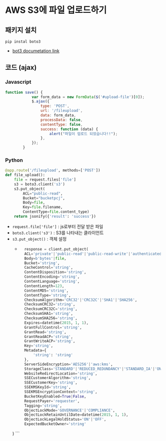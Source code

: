 # AWS S3에 파일 업로드하기

## 패키지 설치
`pip instal boto3`

- [bot3 documetation link](https://boto3.amazonaws.com/v1/documentation/api/latest/index.html)

## 코드 (ajax)
### Javascript
``` js
function save() {
            var form_data = new FormData($('#upload-file')[0]);
            $.ajax({
                type: 'POST',
                url: '/fileupload',
                data: form_data,
                processData: false,
                contentType: false,
                success: function (data) {
                    alert("파일이 업로드 되었습니다!!");
                },
            });
        }
```
### Python
``` py
@app.route('/fileupload', methods=['POST'])
def file_upload():
    file = request.files['file']
    s3 = boto3.client('s3')
    s3.put_object(
        ACL="public-read",
        Bucket="bucketpcj",
        Body=file,
        Key=file.filename,
        ContentType=file.content_type)
    return jsonify({'result': 'success'})
```
- `request.file['file']` : js로부터 전달 받은 파일
- `boto3.client('s3')` : S3를 나타내는 클라이언트
- `s3.put_object()` : 객체 설정
    - ``` py
        response = client.put_object(
        ACL='private'|'public-read'|'public-read-write'|'authenticated-read'|'aws-exec-read'|'bucket-owner-read'|'bucket-owner-full-control',
        Body=b'bytes'|file,
        Bucket='string',
        CacheControl='string',
        ContentDisposition='string',
        ContentEncoding='string',
        ContentLanguage='string',
        ContentLength=123,
        ContentMD5='string',
        ContentType='string',
        ChecksumAlgorithm='CRC32'|'CRC32C'|'SHA1'|'SHA256',
        ChecksumCRC32='string',
        ChecksumCRC32C='string',
        ChecksumSHA1='string',
        ChecksumSHA256='string',
        Expires=datetime(2015, 1, 1),
        GrantFullControl='string',
        GrantRead='string',
        GrantReadACP='string',
        GrantWriteACP='string',
        Key='string',
        Metadata={
            'string': 'string'
        },
        ServerSideEncryption='AES256'|'aws:kms',
        StorageClass='STANDARD'|'REDUCED_REDUNDANCY'|'STANDARD_IA'|'ONEZONE_IA'|'INTELLIGENT_TIERING'|'GLACIER'|'DEEP_ARCHIVE'|'OUTPOSTS'|'GLACIER_IR',
        WebsiteRedirectLocation='string',
        SSECustomerAlgorithm='string',
        SSECustomerKey='string',
        SSEKMSKeyId='string',
        SSEKMSEncryptionContext='string',
        BucketKeyEnabled=True|False,
        RequestPayer='requester',
        Tagging='string',
        ObjectLockMode='GOVERNANCE'|'COMPLIANCE',
        ObjectLockRetainUntilDate=datetime(2015, 1, 1),
        ObjectLockLegalHoldStatus='ON'|'OFF',
        ExpectedBucketOwner='string'
    )
      ```